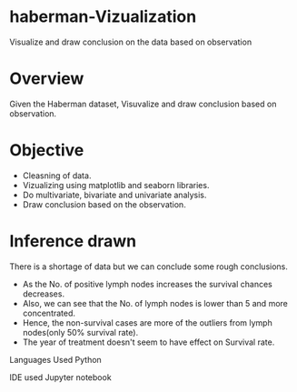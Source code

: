 # haberman-Vizualization
Visualize and draw conclusion on the data based on observation

# Overview
Given the Haberman dataset, Visuvalize and draw conclusion based on observation.

# Objective
* Cleasning of data.
* Vizualizing using matplotlib and seaborn libraries.
* Do multivariate, bivariate and univariate analysis.
* Draw conclusion based on the observation.

# Inference drawn
There is a shortage of data but we can conclude some rough conclusions.
* As the No. of positive lymph nodes increases the survival chances decreases.
* Also, we can see that the No. of lymph nodes is lower than 5 and more concentrated.
* Hence, the non-survival cases are more of the outliers from lymph nodes(only 50% survival rate).
* The year of treatment doesn't seem to have effect on Survival rate.

Languages Used
Python

IDE used
Jupyter notebook
